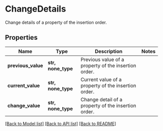 # ChangeDetails

Change details of a property of the insertion order.

## Properties
Name | Type | Description | Notes
------------ | ------------- | ------------- | -------------
**previous_value** | **str, none_type** | Previous value of a property of the insertion order. | 
**current_value** | **str, none_type** | Current value of a property of the insertion order. | 
**change_value** | **str, none_type** | Change detail of a property of the insertion order. | 

[[Back to Model list]](../README.md#documentation-for-models) [[Back to API list]](../README.md#documentation-for-api-endpoints) [[Back to README]](../README.md)


